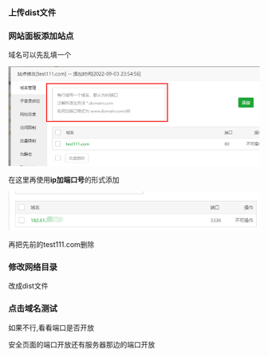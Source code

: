 ### 	上传dist文件

### 网站面板添加站点

域名可以先乱填一个

![image-20220903235520034](image/image-20220903235520034.png)

在这里再使用**ip加端口号**的形式添加

![image-20220903235623782](image/image-20220903235623782.png)

再把先前的test111.com删除

### 修改网络目录

改成dist文件

### 点击域名测试

如果不行,看看端口是否开放

安全页面的端口开放还有服务器那边的端口开放

